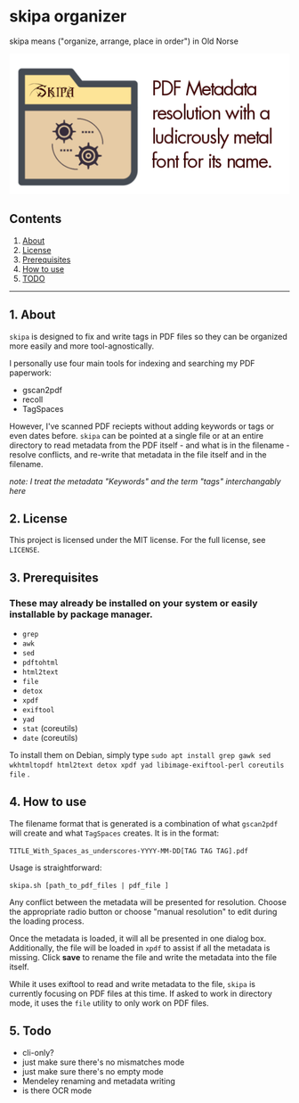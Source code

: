 # skipa organizer

skipa means ("organize, arrange, place in order") in Old Norse

![skipa logo](https://raw.githubusercontent.com/uriel1998/skipa/master/skipa-open-graph.png "logo")

## Contents
 1. [About](#1-about)
 2. [License](#2-license)
 3. [Prerequisites](#3-prerequisites)
 4. [How to use](#4-how-to-use)
 5. [TODO](#5-todo)

***

## 1. About

`skipa` is designed to fix and write tags in PDF files so they can be organized 
more easily and more tool-agnostically.  

I personally use four main tools for indexing and searching my PDF paperwork:

* gscan2pdf
* recoll
* TagSpaces

However, I've scanned PDF reciepts without adding keywords or tags or even 
dates before.  `skipa` can be pointed at a single file or at an entire 
directory to read metadata from the PDF itself - and what is in the filename - 
resolve conflicts, and re-write that metadata in the file itself and in 
the filename.

*note: I treat the metadata "Keywords" and the term "tags" interchangably here*

## 2. License

This project is licensed under the MIT license. For the full license, see `LICENSE`.

## 3. Prerequisites

### These may already be installed on your system or easily installable by package manager.

 * `grep`
 * `awk` 
 * `sed` 
 * `pdftohtml`
 * `html2text`
 * `file`
 * `detox`
 * `xpdf`
 * `exiftool`
 * `yad` 
 * `stat` (coreutils)
 * `date` (coreutils)

To install them on Debian, simply type `sudo apt install grep gawk sed wkhtmltopdf html2text detox xpdf yad libimage-exiftool-perl coreutils file` .

## 4. How to use

The filename format that is generated is a combination of what `gscan2pdf` will create
and what `TagSpaces` creates. It is in the format:

`TITLE_With_Spaces_as_underscores-YYYY-MM-DD[TAG TAG TAG].pdf`

Usage is straightforward: 

`skipa.sh [path_to_pdf_files | pdf_file ]`

Any conflict between the metadata will be presented for resolution. Choose the appropriate 
radio button or choose "manual resolution" to edit during the loading process.

Once the metadata is loaded, it will all be presented in one dialog box. Additionally, the 
file will be loaded in `xpdf` to assist if all the metadata is missing. Click **save** to 
rename the file and write the metadata into the file itself.  

While it uses exiftool to read and write metadata to the file, `skipa` is currently 
focusing on PDF files at this time. If asked to work in directory mode, it 
uses the `file` utility to only work on PDF files.

## 5. Todo

* cli-only?  
* just make sure there's no mismatches mode  
* just make sure there's no empty mode  
* Mendeley renaming and metadata writing  
* is there OCR mode  
